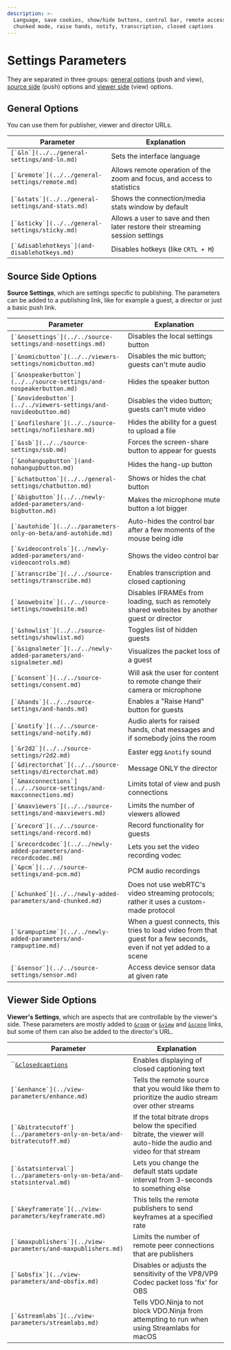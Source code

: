 ```yaml
---
description: >-
  Language, save cookies, show/hide buttons, control bar, remote access, record,
  chunked mode, raise hands, notify, transcription, closed captions
---
```


# Settings Parameters

They are separated in three groups: [general options](./#general-options) (push and view), [source side](./#source-side-options) (push) options and [viewer side](./#viewer-side-options) (view) options.

## General Options

You can use them for publisher, viewer and director URLs.

| Parameter                                           | Explanation                                                                   |
| --------------------------------------------------- | ----------------------------------------------------------------------------- |
| ``[`&ln`](../../general-settings/and-ln.md)``       | Sets the interface language                                                   |
| ``[`&remote`](../../general-settings/remote.md)``   | Allows remote operation of the zoom and focus, and access to statistics       |
| ``[`&stats`](../../general-settings/and-stats.md)`` | Shows the connection/media stats window by default                            |
| ``[`&sticky`](../../general-settings/sticky.md)``   | Allows a user to save and then later restore their streaming session settings |
| ``[`&disablehotkeys`](and-disablehotkeys.md)``      | Disables hotkeys (like `CRTL + M`)                                            |

## Source Side Options

**Source Settings**, which are settings specific to publishing. The parameters can be added to a publishing link, like for example a guest, a director or just a basic push link.

| Parameter                                                              | Explanation                                                                                                         |
| ---------------------------------------------------------------------- | ------------------------------------------------------------------------------------------------------------------- |
| ``[`&nosettings`](../../source-settings/and-nosettings.md)``           | Disables the local settings button                                                                                  |
| ``[`&nomicbutton`](../../viewers-settings/nomicbutton.md)``            | Disables the mic button; guests can't mute audio                                                                    |
| ``[`&nospeakerbutton`](../../source-settings/and-nospeakerbutton.md)`` | Hides the speaker button                                                                                            |
| ``[`&novideobutton`](../../viewers-settings/and-novideobutton.md)``    | Disables the video button; guests can't mute video                                                                  |
| ``[`&nofileshare`](../../source-settings/nofileshare.md)``             | Hides the ability for a guest to upload a file                                                                      |
| ``[`&ssb`](../../source-settings/ssb.md)``                             | Forces the screen-share button to appear for guests                                                                 |
| ``[`&nohangupbutton`](and-nohangupbutton.md)``                         | Hides the hang-up button                                                                                            |
| ``[`&chatbutton`](../../general-settings/chatbutton.md)``              | Shows or hides the chat button                                                                                      |
| ``[`&bigbutton`](../../newly-added-parameters/and-bigbutton.md)``      | Makes the microphone mute button a lot bigger                                                                       |
| ``[`&autohide`](../../parameters-only-on-beta/and-autohide.md)``       | Auto-hides the control bar after a few moments of the mouse being idle                                              |
| ``[`&videocontrols`](../newly-added-parameters/and-videocontrols.md)`` | Shows the video control bar                                                                                         |
| ``[`&transcribe`](../../source-settings/transcribe.md)``               | Enables transcription and closed captioning                                                                         |
| ``[`&nowebsite`](../../source-settings/nowebsite.md)``                 | Disables IFRAMEs from loading, such as remotely shared websites by another guest or director                        |
| ``[`&showlist`](../../source-settings/showlist.md)``                   | Toggles list of hidden guests                                                                                       |
| ``[`&signalmeter`](../../newly-added-parameters/and-signalmeter.md)``  | Visualizes the packet loss of a guest                                                                               |
| ``[`&consent`](../../source-settings/consent.md)``                     | Will ask the user for content to remote change their camera or microphone                                           |
| ``[`&hands`](../../source-settings/and-hands.md)``                     | Enables a "Raise Hand" button for guests                                                                            |
| ``[`&notify`](../../source-settings/and-notify.md)``                   | Audio alerts for raised hands, chat messages and if somebody joins the room                                         |
| ``[`&r2d2`](../../source-settings/r2d2.md)``                           | Easter egg `&notify` sound                                                                                          |
| ``[`&directorchat`](../../source-settings/directorchat.md)``           | Message ONLY the director                                                                                           |
| ``[`&maxconnections`](../../source-settings/and-maxconnections.md)``   | Limits total of view and push connections                                                                           |
| ``[`&maxviewers`](../../source-settings/and-maxviewers.md)``           | Limits the number of viewers allowed                                                                                |
| ``[`&record`](../../source-settings/and-record.md)``                   | Record functionality for guests                                                                                     |
| ``[`&recordcodec`](../../newly-added-parameters/and-recordcodec.md)``  | Lets you set the video recording vodec                                                                              |
| ``[`&pcm`](../../source-settings/and-pcm.md)``                         | PCM audio recordings                                                                                                |
| ``[`&chunked`](../../newly-added-parameters/and-chunked.md)``          | Does not use webRTC's video streaming protocols; rather it uses a custom-made protocol                              |
| ``[`&rampuptime`](../../newly-added-parameters/and-rampuptime.md)``    | When a guest connects, this tries to load video from that guest for a few seconds, even if not yet added to a scene |
| ``[`&sensor`](../../source-settings/sensor.md)``                       | Access device sensor data at given rate                                                                             |

## Viewer Side Options

**Viewer's Settings**, which are aspects that are controllable by the viewer's side. These parameters are mostly added to [`&room`](../../general-settings/room.md) or [`&view`](../view-parameters/view.md) and [`&scene`](../view-parameters/scene.md) links, but some of them can also be added to the director's URL.

| Parameter                                                               | Explanation                                                                                                           |
| ----------------------------------------------------------------------- | --------------------------------------------------------------------------------------------------------------------- |
| ``[`&closedcaptions`](and-closedcaptions.md)                            | Enables displaying of closed captioning text                                                                          |
| ``[`&enhance`](../view-parameters/enhance.md)``                         | Tells the remote source that you would like them to prioritize the audio stream over other streams                    |
| ``[`&bitratecutoff`](../parameters-only-on-beta/and-bitratecutoff.md)`` | If the total bitrate drops below the specified bitrate, the viewer will auto-hide the audio and video for that stream |
| ``[`&statsinterval`](../parameters-only-on-beta/and-statsinterval.md)`` | Lets you change the default stats update interval from 3-seconds to something else                                    |
| ``[`&keyframerate`](../view-parameters/keyframerate.md)``               | This tells the remote publishers to send keyframes at a specified rate                                                |
| ``[`&maxpublishers`](../view-parameters/and-maxpublishers.md)``         | Limits the number of remote peer connections that are publishers                                                      |
| ``[`&obsfix`](../view-parameters/and-obsfix.md)``                       | Disables or adjusts the sensitivity of the VP8/VP9 Codec packet loss 'fix' for OBS                                    |
| ``[`&streamlabs`](../view-parameters/streamlabs.md)``                   | Tells VDO.Ninja to not block VDO.Ninja from attempting to run when using Streamlabs for macOS                         |
